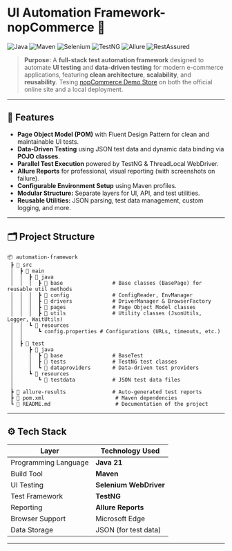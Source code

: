 
# **UI Automation Framework-nopCommerce** 🚀

![Java](https://img.shields.io/badge/Java-21-orange)
![Maven](https://img.shields.io/badge/Maven-Dependency%20Manager-blue)
![Selenium](https://img.shields.io/badge/Selenium-WebDriver-green)
![TestNG](https://img.shields.io/badge/TestNG-Testing%20Framework-brightgreen)
![Allure](https://img.shields.io/badge/Allure-Reporting-purple)
![RestAssured](https://img.shields.io/badge/RestAssured-API%20Testing-red)

> **Purpose:**
> A **full-stack test automation framework** designed to automate **UI testing** and **data-driven testing** for modern e-commerce applications, featuring **clean architecture**, **scalability**, and **reusability**.
> Tesing [nopCommerce Demo Store](https://demo.nopcommerce.com/) on both the official online site and a local deployment.

---

## **🌟 Features**

* **Page Object Model (POM)** with Fluent Design Pattern for clean and maintainable UI tests.
* **Data-Driven Testing** using JSON test data and dynamic data binding via **POJO classes**.
* **Parallel Test Execution** powered by TestNG & ThreadLocal WebDriver.
* **Allure Reports** for professional, visual reporting (with screenshots on failure).
* **Configurable Environment Setup** using Maven profiles.
* **Modular Structure:** Separate layers for UI, API, and test utilities.
* **Reusable Utilities:** JSON parsing, test data management, custom logging, and more.

---

## **🗂 Project Structure**

```
📦 automation-framework
 ┣ 📂 src
 │  ┣ 📂 main
 │  │  ┣ 📂 java
 │  │  │  ┣ 📂 base                # Base classes (BasePage) for reusable util methods
 │  │  │  ┣ 📂 config              # ConfigReader, EnvManager
 │  │  │  ┣ 📂 drivers             # DriverManager & BrowserFactory
 │  │  │  ┣ 📂 pages               # Page Object Model classes
 │  │  │  ┣ 📂 utils               # Utility classes (JsonUtils, Logger, WaitUtils)
 │  │  ┗ 📂 resources
 │  │     ┗ config.properties # Configurations (URLs, timeouts, etc.)
 │  │
 │  ┣ 📂 test
 │     ┣ 📂 java
 │     │  ┣ 📂 base                # BaseTest
 │     │  ┣ 📂 tests               # TestNG test classes
 │     │  ┗ 📂 dataproviders       # Data-driven test providers
 │     ┗ 📂 resources
 │        ┗ 📂 testdata            # JSON test data files
 │
 ┣ 📂 allure-results               # Auto-generated test reports
 ┣ 📜 pom.xml                       # Maven dependencies
 ┗ 📜 README.md                     # Documentation of the project
```

---

## **⚙️ Tech Stack**

| Layer                | Technology Used        |
| -------------------- | ---------------------- |
| Programming Language | **Java 21**            |
| Build Tool           | **Maven**              |
| UI Testing           | **Selenium WebDriver** |
| Test Framework       | **TestNG**             |
| Reporting            | **Allure Reports**     |
| Browser Support      | Microsoft Edge         |
| Data Storage         | JSON (for test data)   |

---


